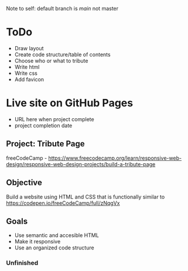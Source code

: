 Note to self: default branch is *main* not master

# ToDo
 - Draw layout
 - Create code structure/table of contents
 - Choose who or what to tribute
 - Write html
 - Write css
 - Add favicon

# Live site on GitHub Pages
 - URL here when project complete
 - project completion date
 
## Project: Tribute Page
freeCodeCamp - https://www.freecodecamp.org/learn/responsive-web-design/responsive-web-design-projects/build-a-tribute-page

## Objective
Build a website using HTML and CSS that is functionally similar to https://codepen.io/freeCodeCamp/full/zNqgVx

## Goals
 - Use semantic and accesible HTML
 - Make it responsive
 - Use an organized code structure
 
### Unfinished
 
